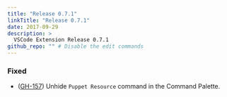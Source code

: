 ```yaml
---
title: "Release 0.7.1"
linkTitle: "Release 0.7.1"
date: 2017-09-29
description: >
  VSCode Extension Release 0.7.1
github_repo: "" # Disable the edit commands
---
```


### Fixed
- ([GH-157](https://github.com/lingua-pupuli/puppet-vscode/issues/157)) Unhide `Puppet Resource` command in the Command Palette.
